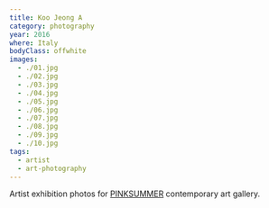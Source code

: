 ```yaml
---
title: Koo Jeong A
category: photography
year: 2016
where: Italy
bodyClass: offwhite
images:
  - ./01.jpg
  - ./02.jpg
  - ./03.jpg
  - ./04.jpg
  - ./05.jpg
  - ./06.jpg
  - ./07.jpg
  - ./08.jpg
  - ./09.jpg
  - ./10.jpg
tags:
  - artist
  - art-photography
---
```


Artist exhibition photos for [PINKSUMMER](http://pinksummer.com) contemporary art gallery.
